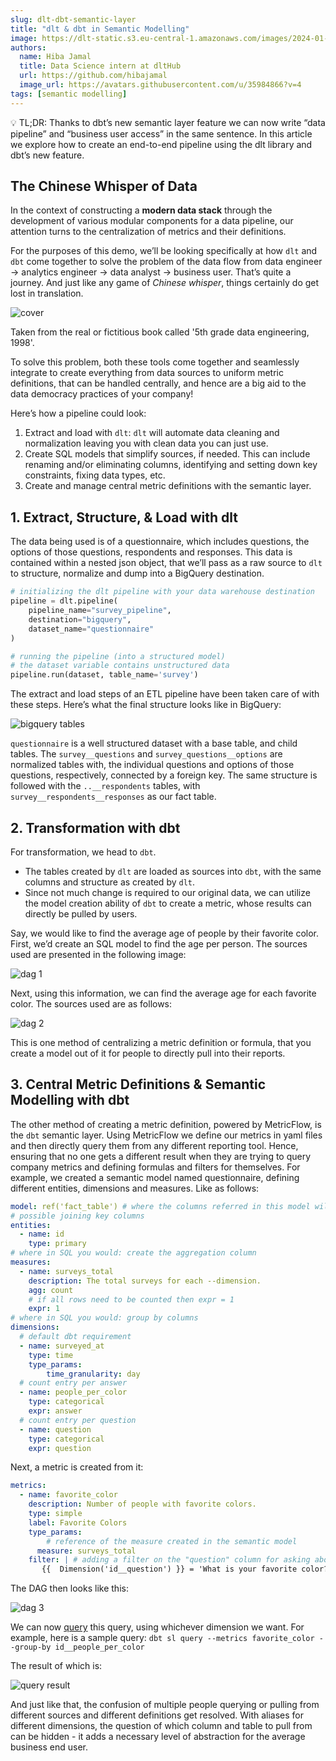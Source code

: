 ```yaml
---
slug: dlt-dbt-semantic-layer
title: "dlt & dbt in Semantic Modelling"
image: https://dlt-static.s3.eu-central-1.amazonaws.com/images/2024-01-11-dlt-dbt-semantic-layer/blog-dbt_sem-data-people.png
authors:
  name: Hiba Jamal
  title: Data Science intern at dltHub
  url: https://github.com/hibajamal
  image_url: https://avatars.githubusercontent.com/u/35984866?v=4
tags: [semantic modelling]
---
```


<aside>
💡 TL;DR: Thanks to dbt’s new semantic layer feature we can now write “data pipeline” and “business user access” in the same sentence. In this article we explore how to create an end-to-end pipeline using the dlt library and dbt’s new feature.
</aside>

## The Chinese Whisper of Data

In the context of constructing a **modern data stack** through the development of various modular components for a data pipeline, our attention turns to the centralization of metrics and their definitions.

For the purposes of this demo, we’ll be looking specifically at how `dlt` and `dbt` come together to solve the problem of the data flow from data engineer → analytics engineer → data analyst → business user. That’s quite a journey. And just like any game of *Chinese whisper*, things certainly do get lost in translation.

<div style={{ paddingRight: '10%', paddingLeft: '10%', paddingBottom: '1%' }}>

![cover](https://dlt-static.s3.eu-central-1.amazonaws.com/images/2024-01-11-dlt-dbt-semantic-layer/blog-dbt_sem-data-people.png)
<div>Taken from the real or fictitious book called '5th grade data engineering, 1998'.</div>

</div>

To solve this problem, both these tools come together and seamlessly integrate to create everything from data sources to uniform metric definitions, that can be handled centrally, and hence are a big aid to the data democracy practices of your company!

Here’s how a pipeline could look:
1. Extract and load with `dlt`: `dlt` will automate data cleaning and normalization leaving you with clean data you can just use.
2. Create SQL models that simplify sources, if needed. This can include renaming and/or eliminating columns, identifying and setting down key constraints, fixing data types, etc.
3. Create and manage central metric definitions with the semantic layer.

## 1. Extract, Structure, & Load with dlt

The data being used is of a questionnaire, which includes questions, the options of those questions, respondents and responses. This data is contained within a nested json object, that we’ll pass as a raw source to `dlt` to structure, normalize and dump into a BigQuery destination.

```py
# initializing the dlt pipeline with your data warehouse destination
pipeline = dlt.pipeline(
    pipeline_name="survey_pipeline",
    destination="bigquery",
    dataset_name="questionnaire"
)

# running the pipeline (into a structured model)
# the dataset variable contains unstructured data
pipeline.run(dataset, table_name='survey')
```

The extract and load steps of an ETL pipeline have been taken care of with these steps. Here’s what the final structure looks like in BigQuery:

![bigquery tables](https://dlt-static.s3.eu-central-1.amazonaws.com/images/2024-01-11-dlt-dbt-semantic-layer/blog-dbt_sem-data-bqtables.png)

`questionnaire` is a well structured dataset with a base table, and child tables. The `survey__questions` and `survey_questions__options` are normalized tables with, the individual questions and options of those questions, respectively, connected by a foreign key. The same structure is followed with the `..__respondents` tables, with `survey__respondents__responses` as our fact table.

## 2. Transformation with dbt

For transformation, we head to `dbt`.

- The tables created by `dlt` are loaded as sources into `dbt`, with the same columns and structure as created by `dlt`.
- Since not much change is required to our original data, we can utilize the model creation ability of `dbt` to create a metric, whose results can directly be pulled by users.

Say, we would like to find the average age of people by their favorite color. First, we’d create an SQL model to find the age per person. The sources used are presented in the following image:

![dag 1](https://dlt-static.s3.eu-central-1.amazonaws.com/images/2024-01-11-dlt-dbt-semantic-layer/blog-dbt_sem-dag1.png)

Next, using this information, we can find the average age for each favorite color. The sources used are as follows:

![dag 2](https://dlt-static.s3.eu-central-1.amazonaws.com/images/2024-01-11-dlt-dbt-semantic-layer/blog-dbt_sem-dag2.png)

This is one method of centralizing a metric definition or formula, that you create a model out of it for people to directly pull into their reports.

## 3. Central Metric Definitions & Semantic Modelling with dbt

The other method of creating a metric definition, powered by MetricFlow, is the `dbt` semantic layer. Using MetricFlow we define our metrics in yaml files and then directly query them from any different reporting tool. Hence, ensuring that no one gets a different result when they are trying to query company metrics and defining formulas and filters for themselves. For example, we created a semantic model named questionnaire, defining different entities, dimensions and measures. Like as follows:

```yaml
model: ref('fact_table') # where the columns referred in this model will be taken from
# possible joining key columns
entities:
  - name: id
    type: primary
# where in SQL you would: create the aggregation column
measures:
  - name: surveys_total
    description: The total surveys for each --dimension.
    agg: count
    # if all rows need to be counted then expr = 1
    expr: 1
# where in SQL you would: group by columns
dimensions:
  # default dbt requirement
  - name: surveyed_at
    type: time
    type_params:
        time_granularity: day
  # count entry per answer
  - name: people_per_color
    type: categorical
    expr: answer
  # count entry per question
  - name: question
    type: categorical
    expr: question
```

Next, a metric is created from it:

```yaml
metrics:
  - name: favorite_color
    description: Number of people with favorite colors.
    type: simple
    label: Favorite Colors
    type_params:
        # reference of the measure created in the semantic model
      measure: surveys_total
    filter: | # adding a filter on the "question" column for asking about favorite color
       {{  Dimension('id__question') }} = 'What is your favorite color?'
```

The DAG then looks like this:

![dag 3](https://dlt-static.s3.eu-central-1.amazonaws.com/images/2024-01-11-dlt-dbt-semantic-layer/blog-dbt_sem-dag3.png)

We can now [query](https://docs.getdbt.com/docs/use-dbt-semantic-layer/quickstart-sl#test-and-query-metrics) this query, using whichever dimension we want. For example, here is a sample query: `dbt sl query --metrics favorite_color --group-by id__people_per_color`

The result of which is:

![query result](https://dlt-static.s3.eu-central-1.amazonaws.com/images/2024-01-11-dlt-dbt-semantic-layer/blog-dbt_sem-query-result.png)

And just like that, the confusion of multiple people querying or pulling from different sources and different definitions get resolved. With aliases for different dimensions, the question of which column and table to pull from can be hidden - it adds a necessary level of abstraction for the average business end user.
